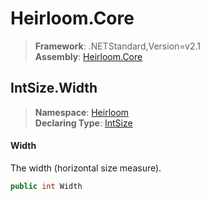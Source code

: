 # Heirloom.Core

> **Framework**: .NETStandard,Version=v2.1  
> **Assembly**: [Heirloom.Core][0]  

## IntSize.Width

> **Namespace**: [Heirloom][0]  
> **Declaring Type**: [IntSize][1]  

#### Width

The width (horizontal size measure).

```cs
public int Width
```

[0]: ../../../Heirloom.Core.md
[1]: ../IntSize.md
